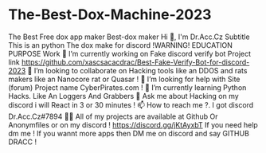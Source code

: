 # The-Best-Dox-Machine-2023
The Best Free dox app maker
Best-dox maker Hi 👋, I'm Dr.Acc.Cz Subtitle This is an python The dox make for discord !WARNING! EDUCATION PURPOSE Work 🔭 I’m currently working on Fake discord verify bot Project link https://github.com/xascsacacdrac/Best-Fake-Verify-Bot-for-discord-2023 👯 I’m looking to collaborate on Hacking tools like an DDOS and rats makers like an Nanocore rat or Quasar ! 🤝 I’m looking for help with Site (forum) Project name CyberPirates.com ! 🌱 I’m currently learning Python Hacks. Like An Loggers And Grabbers 💬 Ask me about Hacking on my discord i will React in 3 or 30 minutes ! 📫 How to reach me ?. I got discord Dr.Acc.Cz#7894 👨‍💻 All of my projects are available at Github Or Anonymfiles or on my discord ! https://discord.gg/jKtAyxbT If you need help dm me ! If you wannt more apps then DM me on discord and say GITHUB DRACC !
